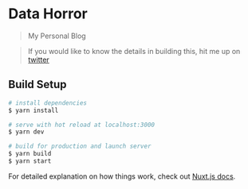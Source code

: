 # Data Horror

> My Personal Blog

> If you would like to know the details in building this, hit me up on [twitter](https://twitter.com/@chidinduogbonna)

## Build Setup

```bash
# install dependencies
$ yarn install

# serve with hot reload at localhost:3000
$ yarn dev

# build for production and launch server
$ yarn build
$ yarn start
```

For detailed explanation on how things work, check out [Nuxt.js docs](https://nuxtjs.org).
